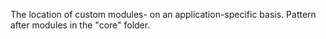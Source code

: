 The location of custom modules- on an application-specific basis.  Pattern after modules in the "core" folder.